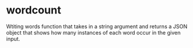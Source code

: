 # wordcount
Wtiting words function that takes in a string argument and returns a JSON object that shows how many instances of each word occur in the given input.
